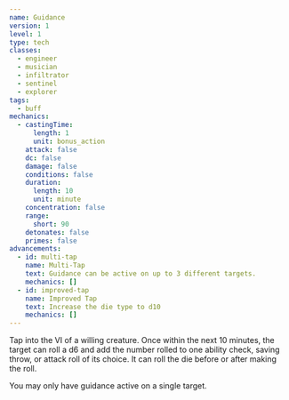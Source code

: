 ```yaml
---
name: Guidance
version: 1
level: 1
type: tech
classes:
  - engineer
  - musician
  - infiltrator
  - sentinel
  - explorer
tags:
  - buff
mechanics:
  - castingTime:
      length: 1
      unit: bonus_action
    attack: false
    dc: false
    damage: false
    conditions: false
    duration:
      length: 10
      unit: minute
    concentration: false
    range:
      short: 90
    detonates: false
    primes: false
advancements:
  - id: multi-tap
    name: Multi-Tap
    text: Guidance can be active on up to 3 different targets.
    mechanics: []
  - id: improved-tap
    name: Improved Tap
    text: Increase the die type to d10
    mechanics: []
---
```

Tap into the VI of a willing creature. Once within the next 10 minutes, the target can roll a d6 and add the number
rolled to one ability check, saving throw, or attack roll of its choice. It can roll the die before or after making the roll.

You may only have guidance active on a single target.
